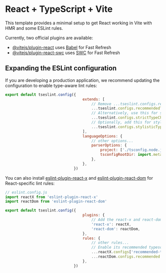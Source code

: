 # React + TypeScript + Vite

This template provides a minimal setup to get React working in Vite with HMR and some ESLint rules.

Currently, two official plugins are available:

- [@vitejs/plugin-react](https://github.com/vitejs/vite-plugin-react/blob/main/packages/plugin-react)
  uses [Babel](https://babeljs.io/) for Fast Refresh
- [@vitejs/plugin-react-swc](https://github.com/vitejs/vite-plugin-react/blob/main/packages/plugin-react-swc)
  uses [SWC](https://swc.rs/) for Fast Refresh

## Expanding the ESLint configuration

If you are developing a production application, we recommend updating the configuration to enable type-aware lint rules:

```js
export default tseslint.config({
                                   extends: [
                                       // Remove ...tseslint.configs.recommended and replace with this
                                       ...tseslint.configs.recommendedTypeChecked,
                                       // Alternatively, use this for stricter rules
                                       ...tseslint.configs.strictTypeChecked,
                                       // Optionally, add this for stylistic rules
                                       ...tseslint.configs.stylisticTypeChecked,
                                   ],
                                   languageOptions: {
                                       // other options...
                                       parserOptions: {
                                           project: ['./tsconfig.node.json', './tsconfig.app.json'],
                                           tsconfigRootDir: import.meta.dirname,
                                       },
                                   },
                               })
```

You can also
install [eslint-plugin-react-x](https://github.com/Rel1cx/eslint-react/tree/main/packages/plugins/eslint-plugin-react-x)
and [eslint-plugin-react-dom](https://github.com/Rel1cx/eslint-react/tree/main/packages/plugins/eslint-plugin-react-dom)
for React-specific lint rules:

```js
// eslint.config.js
import reactX from 'eslint-plugin-react-x'
import reactDom from 'eslint-plugin-react-dom'

export default tseslint.config({
                                   plugins: {
                                       // Add the react-x and react-dom plugins
                                       'react-x': reactX,
                                       'react-dom': reactDom,
                                   },
                                   rules: {
                                       // other rules...
                                       // Enable its recommended typescript rules
                                       ...reactX.configs['recommended-typescript'].rules,
                                       ...reactDom.configs.recommended.rules,
                                   },
                               })
```
